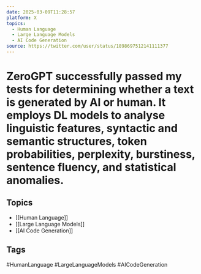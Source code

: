 ```yaml
---
date: 2025-03-09T11:28:57
platform: X
topics:
  - Human Language
  - Large Language Models
  - AI Code Generation
source: https://twitter.com/user/status/1898697512141111377
---
```

# ZeroGPT successfully passed my tests for determining whether a text is generated by AI or human. It employs DL models to analyse linguistic features, syntactic and semantic structures, token probabilities, perplexity, burstiness, sentence fluency, and statistical anomalies.

## Topics
- [[Human Language]]
- [[Large Language Models]]
- [[AI Code Generation]]

## Tags
#HumanLanguage #LargeLanguageModels #AICodeGeneration